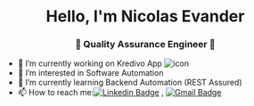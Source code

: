 <h1 align="center"> Hello, I'm Nicolas Evander</h1>
<h3 align="center">🚀 Quality Assurance Engineer 🚀</h3>

- 🔭 I’m currently working on Kredivo App ![icon](https://user-images.githubusercontent.com/67100519/155180660-1ef3d705-c1f7-448d-b0ed-1f2dd1f9b7cf.png)
- 👀 I’m interested in Software Automation
- 🌱 I’m currently learning Backend Automation (REST Assured)
- 📫 How to reach me:[![Linkedin Badge](https://img.shields.io/badge/-LinkedIn-blue?style=flat-square&logo=Linkedin&logoColor=white&link=)](https://www.linkedin.com/in/nicolas-evander) 
, [![Gmail Badge](https://img.shields.io/badge/-Gmail-c14438?style=flat-square&logo=Gmail&logoColor=white&link=mailto:shuklaraghav321.com)](mailto:nicolasevander@gmail.com)
